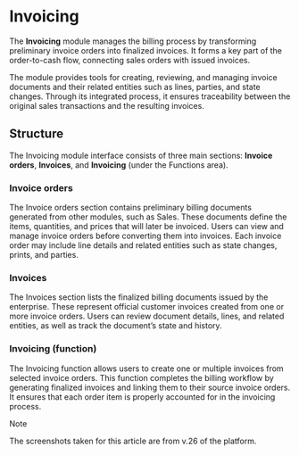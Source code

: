 # Invoicing

The **Invoicing** module manages the billing process by transforming preliminary invoice orders into finalized invoices. It forms a key part of the order-to-cash flow, connecting sales orders with issued invoices.

The module provides tools for creating, reviewing, and managing invoice documents and their related entities such as lines, parties, and state changes. Through its integrated process, it ensures traceability between the original sales transactions and the resulting invoices.

## Structure

The Invoicing module interface consists of three main sections: **Invoice orders**, **Invoices**, and **Invoicing** (under the Functions area).

### Invoice orders

The Invoice orders section contains preliminary billing documents generated from other modules, such as Sales. These documents define the items, quantities, and prices that will later be invoiced. Users can view and manage invoice orders before converting them into invoices. Each invoice order may include line details and related entities such as state changes, prints, and parties.

### Invoices

The Invoices section lists the finalized billing documents issued by the enterprise. These represent official customer invoices created from one or more invoice orders. Users can review document details, lines, and related entities, as well as track the document’s state and history.

### Invoicing (function)

The Invoicing function allows users to create one or multiple invoices from selected invoice orders. This function completes the billing workflow by generating finalized invoices and linking them to their source invoice orders. It ensures that each order item is properly accounted for in the invoicing process.

> [!NOTE]
> 
> The screenshots taken for this article are from v.26 of the platform.
